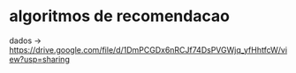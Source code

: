 # algoritmos de recomendacao

dados -> https://drive.google.com/file/d/1DmPCGDx6nRCJf74DsPVGWjq_yfHhtfcW/view?usp=sharing
